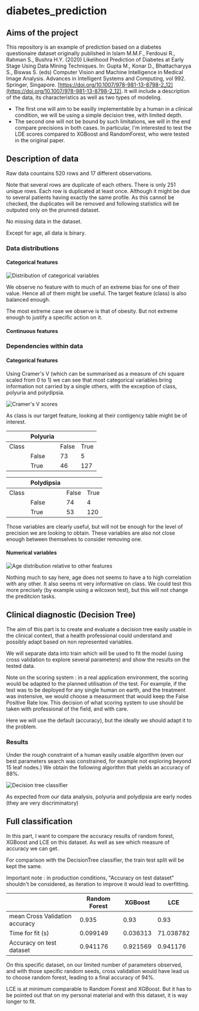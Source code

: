# diabetes_prediction

## Aims of the project
This repository is an example of prediction based on a diabetes questionaire dataset originally published in Islam M.M.F., Ferdousi R., Rahman S., Bushra H.Y. (2020) Likelihood Prediction of Diabetes at Early Stage Using Data Mining Techniques. In: Gupta M., Konar D., Bhattacharyya S., Biswas S. (eds) Computer Vision and Machine Intelligence in Medical Image Analysis. Advances in Intelligent Systems and Computing, vol 992. Springer, Singapore. [https://doi.org/10.1007/978-981-13-8798-2_12](https://doi.org/10.1007/978-981-13-8798-2_12).
It will include a description of the data, its characteristics as well as two types of modeling.
- The first one will aim to be easilly implementable by a human in a clinical condition, we will be using a simple decision tree, with limited depth.
- The second one will not be bound by such limitations, we will in the end compare precisions in both cases. In particular, I'm interested to test the LDE scores compared to XGBoost and RandomForest, who were tested in the original paper.

## Description of data
Raw data countains 520 rows and 17 different observations.

Note that several rows are duplicate of each others. There is only 251 unique rows. Each row is duplicated at least once.
Although it might be due to several patients having exactly the same profile. As this cannot be checked, the duplicates will be removed and following statistics will be outputed only on the prunned dataset.

No missing data in the dataset.

Except for age, all data is binary.

### Data distributions
#### Categorical features
![Distribution of categorical variables](Images/categoricalFeaturesDistribution.png)

We observe no feature with to much of an extreme bias for one of their value. Hence all of them might be useful. The target feature (class) is also balanced enough.

The most extreme case we observe is that of obesity. But not extreme enough to justify a specific action on it.

#### Continuous features

### Dependencies within data

#### Categorical features
Using Cramer's V (which can be summarised as a measure of chi square scaled from 0 to 1) we can see that most categorical variables bring information not carried by a single others, with the exception of class, polyuria and polydipsia.

![Cramer's V scores](Images/cramersVrelationship.png)

As class is our target feature, looking at their contigency table might be of interest.

|       | Polyuria |       |      |
|-------|----------|-------|------|
| Class |          | False | True |
|       | False    | 73    | 5    |
|       | True     | 46    | 127  |


|       | Polydipsia |       |      |
|-------|------------|-------|------|
| Class |            | False | True |
|       | False      | 74    | 4    |
|       | True       | 53    | 120  |


Those variables are clearly useful, but will not be enough for the level of precision we are looking to obtain. These variables are also not close enough between themselves to consider removing one.

#### Numerical variables
![Age distribution relative to other features](Images/AgeDistributionRelative.png)

Nothing much to say here, age does not seems to have a to high correlation with any other. It also seems nt very informative on class.
We could test this more precisely (by example using a wilcoxon test), but this will not change the preditcion tasks.


## Clinical diagnostic (Decision Tree)
The aim of this part is to create and evaluate a decision tree easily usable in the clinical context, that a health professional could understand and possibly adapt based on non represented variables.

We will separate data into train which will be used to fit the model (using cross validation to explore several parameters) and show the results on the tested data.

Note on the scoring system : in a real application environment, the scoring would be adapted to the planned utilisation of the test. For example, if the test was to be deployed for any single human on earth, and the treatment was instensive, we would choose a measurment that would keep the False Positive Rate low. This decision of what scoring system to use should be taken with professional of the field, and with care.

Here we will use the default (accuracy), but the ideally we should adapt it to the problem.

### Results
Under the rough constraint of a human easily usable algorithm (even our best parameters search was constrained, for example not exploring beyond 15 leaf nodes.) We obtain the following algorithm that yields an accuracy of 88%.

![Decision tree classifier](Images/tree.png)

As expected from our data analysis, polyuria and polydipsia are early nodes (they are very discriminatory)

## Full classification
In this part, I want to compare the accuracy results of random forest, XGBoost and LCE on this dataset. As well as see which measure of accuracy we can get.

For comparison with the DecisionTree classifier, the train test split will be kept the same.

Important note : in production conditions, "Accuracy on test dataset" shouldn't be considered, as iteration to improve it would lead to overfitting.

|                                | Random Forest | XGBoost  | LCE       |
|--------------------------------|---------------|----------|-----------|
| mean Cross Validation accuracy | 0.935         | 0.93     | 0.93      |
| Time for fit (s)               | 0.099149      | 0.036313 | 71.038782 |
| Accuracy on test dataset       | 0.941176      | 0.921569 | 0.941176  |

On this specific dataset, on our limited number of parameters observed, and with those specific random seeds, cross validation would have lead us to choose random forest, leading to a final accuracy of 94%.

LCE is at minimum comparable to Random Forest and XGBoost. But it has to be pointed out that on my personal material and with this dataset, it is way longer to fit.
